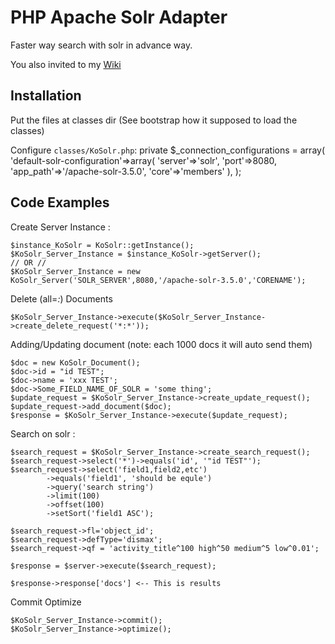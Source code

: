PHP Apache Solr Adapter
=======================

Faster way search with solr 
in advance way.


You also invited to my [Wiki][wik]


Installation
-----------

Put the files at classes dir (See bootstrap how it supposed to load the classes)

Configure `classes/KoSolr.php`: 
    private $_connection_configurations = array(
        'default-solr-configuration'=>array(
            'server'=>'solr',
            'port'=>8080,
            'app_path'=>'/apache-solr-3.5.0',
            'core'=>'members'
        ),
    );
    

Code Examples
-----------

Create Server Instance :
    
    $instance_KoSolr = KoSolr::getInstance();
    $KoSolr_Server_Instance = $instance_KoSolr->getServer();
    // OR //
    $KoSolr_Server_Instance = new KoSolr_Server('SOLR_SERVER',8080,'/apache-solr-3.5.0','CORENAME');

Delete (all=*:*) Documents
    
    $KoSolr_Server_Instance->execute($KoSolr_Server_Instance->create_delete_request('*:*'));
    
Adding/Updating document (note: each 1000 docs it will auto send them)

    $doc = new KoSolr_Document();            
    $doc->id = "id TEST";
    $doc->name = 'xxx TEST';
    $doc->Some_FIELD_NAME_OF_SOLR = 'some thing';
    $update_request = $KoSolr_Server_Instance->create_update_request();
    $update_request->add_document($doc);
    $response = $KoSolr_Server_Instance->execute($update_request);   

Search on solr :

    $search_request = $KoSolr_Server_Instance->create_search_request();  
    $search_request->select('*')->equals('id', '"id TEST"');
    $search_request->select('field1,field2,etc')
            ->equals('field1', 'should be equle')
            ->query('search string')
            ->limit(100)
            ->offset(100)
            ->setSort('field1 ASC');

    $search_request->fl='object_id';
    $search_request->defType='dismax';
    $search_request->qf = 'activity_title^100 high^50 medium^5 low^0.01';   

    $response = $server->execute($search_request);
    
    $response->response['docs'] <-- This is results

Commit Optimize

    $KoSolr_Server_Instance->commit();
    $KoSolr_Server_Instance->optimize();    


[wik]: http://wiki.korotkin.co.il/PHP_Apache_Solr_Adapter
